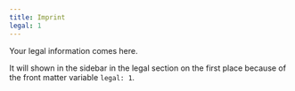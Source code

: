 ```yaml
---
title: Imprint
legal: 1
---
```

Your legal information comes here.

It will shown in the sidebar in the legal section on the first place because of the front matter variable `legal: 1`.
